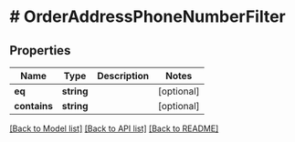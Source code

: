 # # OrderAddressPhoneNumberFilter

## Properties

Name | Type | Description | Notes
------------ | ------------- | ------------- | -------------
**eq** | **string** |  | [optional]
**contains** | **string** |  | [optional]

[[Back to Model list]](../../README.md#models) [[Back to API list]](../../README.md#endpoints) [[Back to README]](../../README.md)
